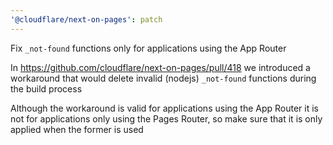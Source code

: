 ```yaml
---
'@cloudflare/next-on-pages': patch
---
```


Fix `_not-found` functions only for applications using the App Router

In https://github.com/cloudflare/next-on-pages/pull/418 we introduced a workaround
that would delete invalid (nodejs) `_not-found` functions during the build process

Although the workaround is valid for applications using the App Router it is not
for applications only using the Pages Router, so make sure that it is only applied
when the former is used
